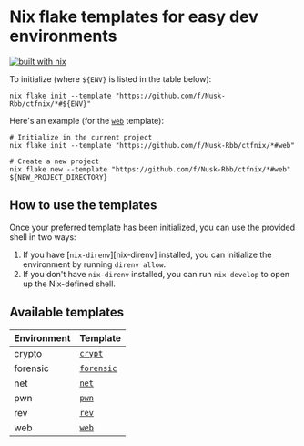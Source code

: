 # Nix flake templates for easy dev environments

[![built with nix](https://builtwithnix.org/badge.svg)](https://builtwithnix.org)

To initialize (where `${ENV}` is listed in the table below):

```shell
nix flake init --template "https://github.com/f/Nusk-Rbb/ctfnix/*#${ENV}"
```

Here's an example (for the [`web`](./web) template):

```shell
# Initialize in the current project
nix flake init --template "https://github.com/f/Nusk-Rbb/ctfnix/*#web"

# Create a new project
nix flake new --template "https://github.com/f/Nusk-Rbb/ctfnix/*#web" ${NEW_PROJECT_DIRECTORY}
```

## How to use the templates

Once your preferred template has been initialized, you can use the provided shell in two ways:

1. If you have [`nix-direnv`][nix-direnv] installed, you can initialize the environment by running `direnv allow`.
2. If you don't have `nix-direnv` installed, you can run `nix develop` to open up the Nix-defined shell.

## Available templates

| Environment | Template                  |
| :---------- | :------------------------ |
| crypto      | [`crypt`](./crypt/)       |
| forensic    | [`forensic`](./forensic/) |
| net         | [`net`](./net/)           |
| pwn         | [`pwn`](./pwn/)           |
| rev         | [`rev`](./rev/)           |
| web         | [`web`](./web/)           |
